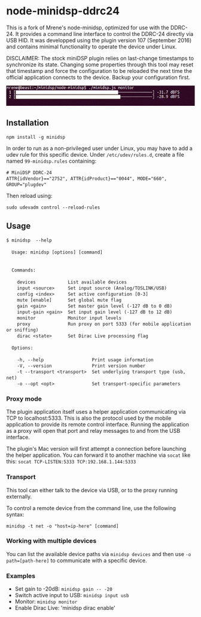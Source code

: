 # node-minidsp-ddrc24
This is a fork of Mrene's node-minidsp, optimized for use with the DDRC-24.  It provides a command line interface to control the DDRC-24 directly via USB HID. It was developped using the plugin version 107 (September 2016) and contains minimal functionality to operate the device under Linux.

DISCLAIMER: The stock miniDSP plugin relies on last-change timestamps to synchronize its state. Changing some properties through this tool may reset that timestamp and force the configuration to be reloaded the next time the official application connects to the device. Backup your configuration first.

![demo](./demo.gif)

## Installation
```
npm install -g minidsp
```

In order to run as a non-privileged user under Linux, you may have to add a udev rule for this specific device. Under `/etc/udev/rules.d`, create a file named `99-minidsp.rules` containing:

```
# MiniDSP DDRC-24
ATTR{idVendor}=="2752", ATTR{idProduct}=="0044", MODE="660", GROUP="plugdev"
```

Then reload using:

```
sudo udevadm control --reload-rules
```


## Usage
```
$ minidsp  --help

  Usage: minidsp [options] [command]


  Commands:

    devices            List available devices
    input <source>     Set input source (Analog/TOSLINK/USB)
    config <index>     Set active configuration [0-3]
    mute [enable]      Set global mute flag
    gain <gain>        Set master gain level (-127 dB to 0 dB)
    input-gain <gain>  Set input gain level (-127 dB to 12 dB)
    monitor            Monitor input levels
    proxy              Run proxy on port 5333 (for mobile application or sniffing)
    dirac <state>      Set Dirac Live processing flag

  Options:

    -h, --help                  Print usage information
    -V, --version               Print version number
    -t --transport <transport>  Set underlying transport type (usb, net)
    -o --opt <opt>              Set transport-specific parameters
```


### Proxy mode
The plugin application itself uses a helper application communicating via TCP to localhost:5333. This is also the protocol used by the mobile application to provide its remote control interface. Running the application as a proxy will open that port and relay messages to and from the USB interface.

The plugin's Mac version will first attempt a connection before launching the helper application. You can forward it to another machine via `socat` like this: `socat TCP-LISTEN:5333 TCP:192.168.1.144:5333` 

### Transport
This tool can either talk to the device via USB, or to the proxy running externally.

To control a remote device from the command line, use the following syntax:
```
minidsp -t net -o "host=ip-here" [command]
```

### Working with multiple devices
You can list the available device paths via `minidsp devices` and then use `-o path=[path-here]` to communicate with a specific device.


### Examples

* Set gain to -20dB: `minidsp gain -- -20`
* Switch active input to USB: `minidsp input usb`
* Monitor: `minidsp monitor`
* Enable Dirac Live: 'minidsp dirac enable'


